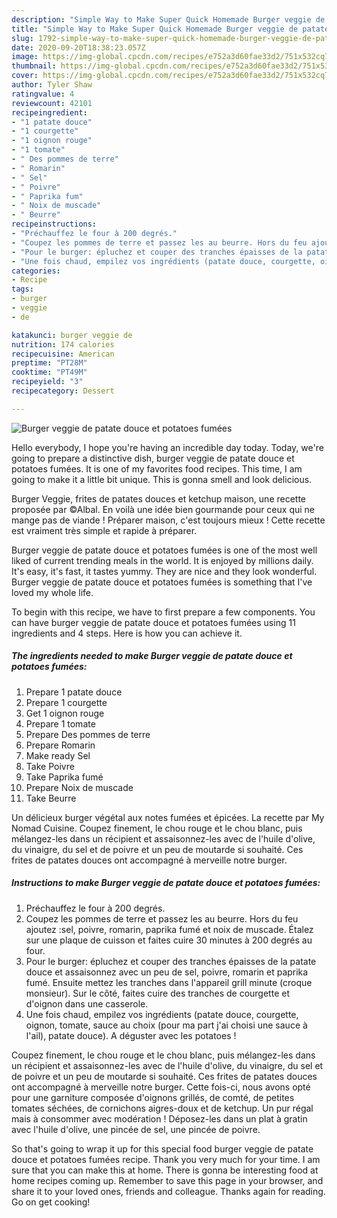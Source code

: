 ```yaml
---
description: "Simple Way to Make Super Quick Homemade Burger veggie de patate douce et potatoes fumées"
title: "Simple Way to Make Super Quick Homemade Burger veggie de patate douce et potatoes fumées"
slug: 1792-simple-way-to-make-super-quick-homemade-burger-veggie-de-patate-douce-et-potatoes-fumees
date: 2020-09-20T18:38:23.057Z
image: https://img-global.cpcdn.com/recipes/e752a3d60fae33d2/751x532cq70/burger-veggie-de-patate-douce-et-potatoes-fumees-photo-principale-de-la-recette.jpg
thumbnail: https://img-global.cpcdn.com/recipes/e752a3d60fae33d2/751x532cq70/burger-veggie-de-patate-douce-et-potatoes-fumees-photo-principale-de-la-recette.jpg
cover: https://img-global.cpcdn.com/recipes/e752a3d60fae33d2/751x532cq70/burger-veggie-de-patate-douce-et-potatoes-fumees-photo-principale-de-la-recette.jpg
author: Tyler Shaw
ratingvalue: 4
reviewcount: 42101
recipeingredient:
- "1 patate douce"
- "1 courgette"
- "1 oignon rouge"
- "1 tomate"
- " Des pommes de terre"
- " Romarin"
- " Sel"
- " Poivre"
- " Paprika fum"
- " Noix de muscade"
- " Beurre"
recipeinstructions:
- "Préchauffez le four à 200 degrés."
- "Coupez les pommes de terre et passez les au beurre. Hors du feu ajoutez :sel, poivre, romarin, paprika fumé et noix de muscade. Étalez sur une plaque de cuisson et faites cuire 30 minutes à 200 degrés au four."
- "Pour le burger: épluchez et couper des tranches épaisses de la patate douce et assaisonnez avec un peu de sel, poivre, romarin et paprika fumé. Ensuite mettez les tranches dans l&#39;appareil grill minute (croque monsieur). Sur le côté, faites cuire des tranches de courgette et d&#39;oignon dans une casserole."
- "Une fois chaud, empilez vos ingrédients (patate douce, courgette, oignon, tomate, sauce au choix (pour ma part j&#39;ai choisi une sauce à l&#39;ail), patate douce). A déguster avec les potatoes !"
categories:
- Recipe
tags:
- burger
- veggie
- de

katakunci: burger veggie de 
nutrition: 174 calories
recipecuisine: American
preptime: "PT28M"
cooktime: "PT49M"
recipeyield: "3"
recipecategory: Dessert

---
```



![Burger veggie de patate douce et potatoes fumées](https://img-global.cpcdn.com/recipes/e752a3d60fae33d2/751x532cq70/burger-veggie-de-patate-douce-et-potatoes-fumees-photo-principale-de-la-recette.jpg)

Hello everybody, I hope you're having an incredible day today. Today, we're going to prepare a distinctive dish, burger veggie de patate douce et potatoes fumées. It is one of my favorites food recipes. This time, I am going to make it a little bit unique. This is gonna smell and look delicious.

Burger Veggie, frites de patates douces et ketchup maison, une recette proposée par ©Albal. En voilà une idée bien gourmande pour ceux qui ne mange pas de viande ! Préparer maison, c&#39;est toujours mieux ! Cette recette est vraiment très simple et rapide à préparer.

Burger veggie de patate douce et potatoes fumées is one of the most well liked of current trending meals in the world. It is enjoyed by millions daily. It's easy, it's fast, it tastes yummy. They are nice and they look wonderful. Burger veggie de patate douce et potatoes fumées is something that I've loved my whole life.


To begin with this recipe, we have to first prepare a few components. You can have burger veggie de patate douce et potatoes fumées using 11 ingredients and 4 steps. Here is how you can achieve it.

<!--inarticleads1-->

##### The ingredients needed to make Burger veggie de patate douce et potatoes fumées:

1. Prepare 1 patate douce
1. Prepare 1 courgette
1. Get 1 oignon rouge
1. Prepare 1 tomate
1. Prepare  Des pommes de terre
1. Prepare  Romarin
1. Make ready  Sel
1. Take  Poivre
1. Take  Paprika fumé
1. Prepare  Noix de muscade
1. Take  Beurre


Un délicieux burger végétal aux notes fumées et épicées. La recette par My Nomad Cuisine. Coupez finement, le chou rouge et le chou blanc, puis mélangez-les dans un récipient et assaisonnez-les avec de l&#39;huile d&#39;olive, du vinaigre, du sel et de poivre et un peu de moutarde si souhaité. Ces frites de patates douces ont accompagné à merveille notre burger. 

<!--inarticleads2-->

##### Instructions to make Burger veggie de patate douce et potatoes fumées:

1. Préchauffez le four à 200 degrés.
1. Coupez les pommes de terre et passez les au beurre. Hors du feu ajoutez :sel, poivre, romarin, paprika fumé et noix de muscade. Étalez sur une plaque de cuisson et faites cuire 30 minutes à 200 degrés au four.
1. Pour le burger: épluchez et couper des tranches épaisses de la patate douce et assaisonnez avec un peu de sel, poivre, romarin et paprika fumé. Ensuite mettez les tranches dans l&#39;appareil grill minute (croque monsieur). Sur le côté, faites cuire des tranches de courgette et d&#39;oignon dans une casserole.
1. Une fois chaud, empilez vos ingrédients (patate douce, courgette, oignon, tomate, sauce au choix (pour ma part j&#39;ai choisi une sauce à l&#39;ail), patate douce). A déguster avec les potatoes !


Coupez finement, le chou rouge et le chou blanc, puis mélangez-les dans un récipient et assaisonnez-les avec de l&#39;huile d&#39;olive, du vinaigre, du sel et de poivre et un peu de moutarde si souhaité. Ces frites de patates douces ont accompagné à merveille notre burger. Cette fois-ci, nous avons opté pour une garniture composée d&#39;oignons grillés, de comté, de petites tomates séchées, de cornichons aigres-doux et de ketchup. Un pur régal mais à consommer avec modération ! Déposez-les dans un plat à gratin avec l&#39;huile d&#39;olive, une pincée de sel, une pincée de poivre. 

So that's going to wrap it up for this special food burger veggie de patate douce et potatoes fumées recipe. Thank you very much for your time. I am sure that you can make this at home. There is gonna be interesting food at home recipes coming up. Remember to save this page in your browser, and share it to your loved ones, friends and colleague. Thanks again for reading. Go on get cooking!
